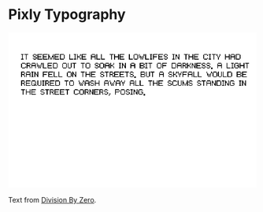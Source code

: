 # Pixly Typography

![screenshot](canvas.png)

Text from [Division By Zero](https://bergsans.github.io/division-by-zero/).
